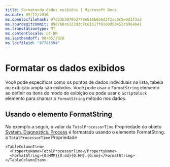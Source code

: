 ```yaml
---
title: Formatando dados exibidos | Microsoft Docs
ms.date: 09/12/2016
ms.openlocfilehash: 97d23b3079b2779e518b6b6d2f2ac0c5e9d1f3a3
ms.sourcegitcommit: 0907b8c6322d2c7c61b17f8168d53452c8964b41
ms.translationtype: MT
ms.contentlocale: pt-BR
ms.lasthandoff: 08/05/2020
ms.locfileid: "87781504"
---
```

# <a name="formatting-displayed-data"></a>Formatar os dados exibidos

Você pode especificar como os pontos de dados individuais na lista, tabela ou exibição ampla são exibidos. Você pode usar o `FormatString` elemento ao definir os itens do modo de exibição ou pode usar o `ScriptBlock` elemento para chamar o `FormatString` método nos dados.

## <a name="using-the-formatstring-element"></a>Usando o elemento FormatString

No exemplo a seguir, o valor da `TotalProcessorTime` Propriedade do objeto [System. Diagnostics. Process](/dotnet/api/System.Diagnostics.Process) é formatado usando o elemento FormatString. a `TotalProcessorTime` Propriedade

```
<TableColumnItem>
  <PropertyName>TotalProcessorTime</PropertyName>
  <FormatString>{0:MMM}{0:dd}{0:HH}:{0:mm}</FormatString>
</TableColumnItem>
```
